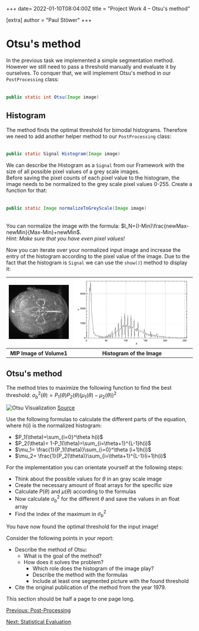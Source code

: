 +++
date= 2022-01-10T08:04:00Z
title = "Project Work 4 – Otsu's method"

[extra]
author = "Paul Stöwer"
+++

# Otsu's method

In the previous task we implemented a simple segmentation method. However we still need to pass a threshold manually and evaluate it by ourselves.
To conquer that, we will implement Otsu's method in our `PostProcessing` class:
```java

public static int Otsu(Image image)

```

## Histogram

The method finds the optimal threshold for bimodal histograms. Therefore we need to add another helper method to our `PostProcessing` class:

```java

public static Signal Histogram(Image image)

```

We can describe the Histogram as a `Signal` from our Framework with the size of all possible pixel values of a grey scale images. 
<br>Before saving the pixel counts of each pixel value to the histogram, the image needs to be normalized to the grey scale pixel values 0-255. Create a function for that:

```java

public static Image normalizeToGreyScale(Image image)

```
<br>You can normalize the image with the formula: $I_N=(I-Min)\frac{newMax-newMin}{Max-Min}+newMin$. 
<br> *Hint: Make sure that you have even pixel values!*

Now you can iterate over your normalized input image and increase the entry of the histogram according to the pixel value of the image. Due to the fact that the histogram is `Signal` we can use the `show()`) method to display it: 

 <p style="text-align: center;">
<table><tr>
<td> <img src="./MIP.png" alt="MIP.png"  style="width: 256;"/> </td>
<td> <img src="./histogramMIP.png" alt="histogramMIP.png" style="width: 256;"/> </td>
</tr>
<tr>
<th>MIP Image of Volume1</th> 
<th>Histogram of the Image</th> 
</tr>
</table>
 <p>

## Otsu's method

The method tries to maximize the following function to find the best threshold: $\sigma_b^2(\theta)=P_1(\theta)P_2(\theta)(\mu_1(\theta)-\mu_2(\theta))^2$

![Otsu Visualization](https://upload.wikimedia.org/wikipedia/commons/3/34/Otsu%27s_Method_Visualization.gif)
[Source](https://upload.wikimedia.org/wikipedia/commons/3/34/Otsu%27s_Method_Visualization.gif)

Use the following formulas to calculate the different parts of the equation, where $h(i)$ is the normalized histogram:

* $P_1(\theta)=\sum_{i=0}^\theta h(i)$
* $P_2(\theta)= 1-P_1(\theta)=\sum_{i=\theta+1}^{L-1}h(i)$
* $\mu_1= \frac{1}{P_1(\theta)}\sum_{i=0}^\theta (i+1)h(i)$
* $\mu_2= \frac{1}{P_2(\theta)}\sum_{i=\theta+1}^{L-1}(i+1)h(i)$

For the implementation you can orientate yourself at the following steps:

* Think about the possible values for $\theta$ in an gray scale image
* Create the necessary amount of float arrays for the specific size
* Calculate $P(\theta)$ and $\mu(\theta)$ according to the formulas
* Now calculate $\sigma_b^2$ for the different $\theta$ and save the values in an float array
* Find the index of the maximum in $\sigma_b^2$ 


You have now found the optimal threshold for the input image!

Consider the following points in your report:

* Describe the method of Otsu: 
	- What is the goal of the method? 
	- How does it solves the problem?
		+ Which role does the histogram of the image play?
		+ Describe the method with the formulas
		+ Include at least one segmented picture with the found threshold
* Cite the original publication of the method from the year 1979.

This section should be half a page to one page long.

[Previous: Post-Processing](./postprocessing)

[Next: Statistical Evaluation](./evaluation)
